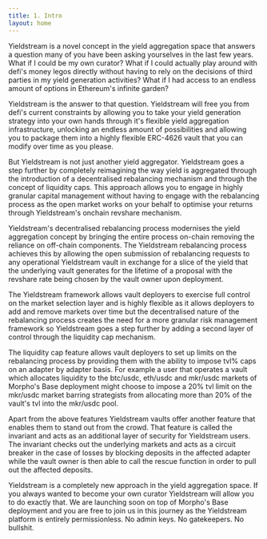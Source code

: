 ```yaml
---
title: 1. Intro
layout: home
---
```


Yieldstream is a novel concept in the yield aggregation space that answers a question many of you have been asking yourselves in the last few years.
What if I could be my own curator? What if I could actually play around with defi's money legos directly without having to rely on the decisions of third parties in my yield generation activities? What if I had access to an endless amount of options in Ethereum's infinite garden?

Yieldstream is the answer to that question.
Yieldstream will free you from defi's current constraints by allowing you to take your yield generation strategy into your own hands through it's flexible yield aggregation infrastructure, unlocking an endless amount of possibilities and allowing you to package them into a highly flexible ERC-4626 vault that you can modify over time as you please.

But Yieldstream is not just another yield aggregator.
Yieldstream goes a step further by completely reimagining the way yield is aggregated through the introduction of a decentralised rebalancing mechanism and through the concept of liquidity caps.
This approach allows you to engage in highly granular capital management without having to engage with the rebalancing process as the open market works on your behalf to optimise your returns through Yieldstream's onchain revshare mechanism.

Yieldstream's decentralised rebalancing process modernises the yield aggregation concept by bringing the entire process on-chain removing the reliance on off-chain components.
The Yieldstream rebalancing process achieves this by allowing the open submission of rebalancing requests to any operational Yieldstream vault in exchange for a slice of the yield that the underlying vault generates for the lifetime of a proposal with the revshare rate being chosen by the vault owner upon deployment.

The Yieldstream framework allows vault deployers to exercise full control on the market selection layer and is highly flexible as it allows deployers to add and remove markets over time but the decentralised nature of the rebalancing process creates the need for a more granular risk management framework so Yieldstream goes a step further by adding a second layer of control through the liquidity cap mechanism.

The liquidity cap feature allows vault deployers to set up limits on the rebalancing process by providing them with the ability to impose tvl% caps on an adapter by adapter basis.
For example a user that operates a vault which allocates liquidity to the btc/usdc, eth/usdc and mkr/usdc markets of Morpho's Base deployment might choose to impose a 20% tvl limit on the mkr/usdc market barring strategists from allocating more than 20% of the vault's tvl into the mkr/usdc pool.

Apart from the above features Yieldstream vaults offer another feature that enables them to stand out from the crowd. That feature is called the invariant and acts as an additional layer of security for Yieldstream users.
The invariant checks out the underlying markets and acts as a circuit breaker in the case of losses by blocking deposits in the affected adapter while the vault owner is then able to call the rescue function in order to pull out the affected deposits.

Yieldstream is a completely new approach in the yield aggregation space.
If you always wanted to become your own curator Yieldstream will allow you to do exactly that.
We are launching soon on top of Morpho's Base deployment and you are free to join us in this journey as the Yieldstream platform is entirely permissionless. No admin keys. No gatekeepers. No bullshit.
